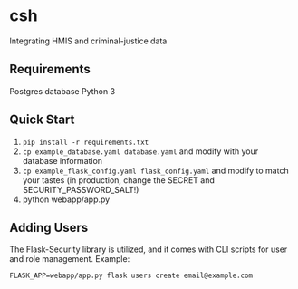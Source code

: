 # csh
Integrating HMIS and criminal-justice data

## Requirements

Postgres database
Python 3

## Quick Start

1. `pip install -r requirements.txt`
2. `cp example_database.yaml database.yaml` and modify with your database information
3. `cp example_flask_config.yaml flask_config.yaml` and modify to match your tastes (in production, change the SECRET and SECURITY_PASSWORD_SALT!)
4. python webapp/app.py

## Adding Users
The Flask-Security library is utilized, and it comes with CLI scripts for user and role management. Example:

`FLASK_APP=webapp/app.py flask users create email@example.com`
